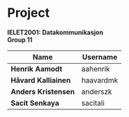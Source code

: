 # Project

**IELET2001: Datakommunikasjon** <br>
**Group 11**


| Name  | Username |    
| ------------- | ------------- | 
| **Henrik Aamodt**  | aahenrik  | 
| **Håvard Kalliainen**  | haavardmk  | 
| **Anders Kristensen**  | anderszk  | 
| **Sacit Senkaya**  | sacitali  | 
<br>

